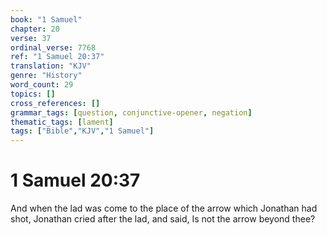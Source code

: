 ```yaml
---
book: "1 Samuel"
chapter: 20
verse: 37
ordinal_verse: 7768
ref: "1 Samuel 20:37"
translation: "KJV"
genre: "History"
word_count: 29
topics: []
cross_references: []
grammar_tags: [question, conjunctive-opener, negation]
thematic_tags: [lament]
tags: ["Bible","KJV","1 Samuel"]
---
```


# 1 Samuel 20:37

And when the lad was come to the place of the arrow which Jonathan had shot, Jonathan cried after the lad, and said, Is not the arrow beyond thee?
